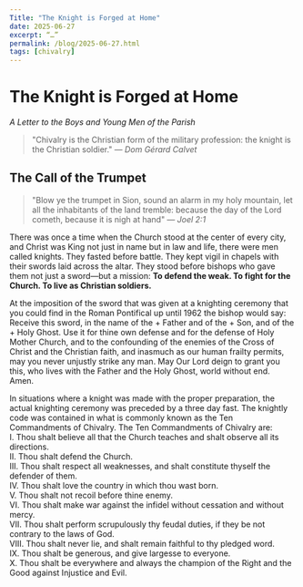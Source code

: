 ```yaml
---
Title: "The Knight is Forged at Home"
date: 2025-06-27
excerpt: “…”
permalink: /blog/2025-06-27.html
tags: [chivalry]
---
```


# The Knight is Forged at Home
*A Letter to the Boys and Young Men of the Parish*

> "Chivalry is the Christian form of the military profession: the knight is the Christian soldier."
> — *Dom Gérard Calvet*

## The Call of the Trumpet

> "Blow ye the trumpet in Sion, sound an alarm in my holy mountain, let all the inhabitants of the land tremble: because the day of the Lord cometh, because it is nigh at hand"
> — *Joel 2:1*

There was once a time when the Church stood at the center of every city, and Christ was King not just in name but in law and life, there were men called knights. They fasted before battle. They kept vigil in chapels with their swords laid across the altar. They stood before bishops who gave them not just a sword—but a mission: **To defend the weak. To fight for the Church. To live as Christian soldiers.**

At the imposition of the sword that was given at a knighting ceremony that you could find in the Roman Pontifical up until 1962 the bishop would say: Receive this sword, in the name of the + Father and of the + Son, and of the + Holy Ghost. Use it for thine own defense and for the defense of Holy Mother Church, and to the confounding of the enemies of the Cross of Christ and the Christian faith, and inasmuch as our human frailty permits, may you never unjustly strike any man. May Our Lord deign to grant you this, who lives with the Father and the Holy Ghost, world without end. Amen.

In situations where a knight was made with the proper preparation, the actual knighting ceremony was preceded by a three day fast. The knightly code was contained in what is commonly known as the Ten Commandments of Chivalry. The Ten Commandments of Chivalry are:  
  I. Thou shalt believe all that the Church teaches and shalt observe all its directions.  
  II. Thou shalt defend the Church.  
  III. Thou shalt respect all weaknesses, and shalt constitute thyself the defender of them.  
  IV. Thou shalt love the country in which thou wast born.  
  V. Thou shalt not recoil before thine enemy.  
  VI. Thou shalt make war against the infidel without cessation and without mercy.  
  VII. Thou shalt perform scrupulously thy feudal duties, if they be not contrary to the laws of God.  
  VIII. Thou shalt never lie, and shalt remain faithful to thy pledged word.  
  IX. Thou shalt be generous, and give largesse to everyone.  
  X. Thou shalt be everywhere and always the champion of the Right and the Good against Injustice and Evil.
